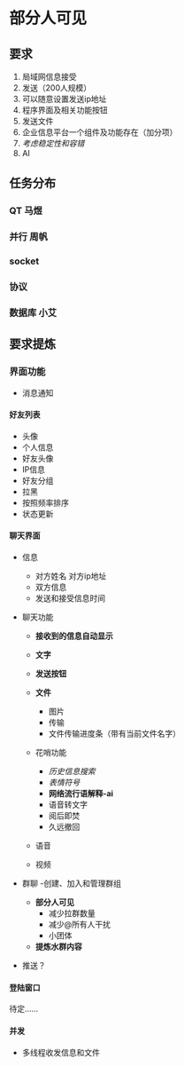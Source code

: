 # 部分人可见
## 要求
1. 局域网信息接受
2. 发送（200人规模）
3. 可以随意设置发送ip地址
4. 程序界面及相关功能按钮
5. 发送文件
6. 企业信息平台一个组件及功能存在（加分项）
7. *考虑稳定性和容错*
8. AI

## 任务分布
### QT 马煜
### 并行 周帆
### socket 
### 协议
### 数据库 小艾

## 要求提炼
### 界面功能
- 消息通知
#### 好友列表
- 头像
- 个人信息
- 好友头像
- IP信息
- 好友分组
- 拉黑
- 按照频率排序
- 状态更新
#### 聊天界面
- 信息
    - 对方姓名 对方ip地址
    - 双方信息
    - 发送和接受信息时间
- 聊天功能
    - **接收到的信息自动显示**
    - **文字**
    - **发送按钮**
    - **文件**
        - 图片
        - 传输
        - 文件传输进度条（带有当前文件名字）
    - 花哨功能
        - *历史信息搜索*
        - *表情符号*
        - **网络流行语解释-ai**
        - 语音转文字
        - 阅后即焚
        - 久远撤回

    - 语音
    - 视频
    
- 群聊
    -创建、加入和管理群组
    - **部分人可见**
        - 减少拉群数量
        - 减少@所有人干扰
        - 小团体
    - **提炼水群内容**
- 推送？





#### 登陆窗口
待定……

#### 并发
- 多线程收发信息和文件
